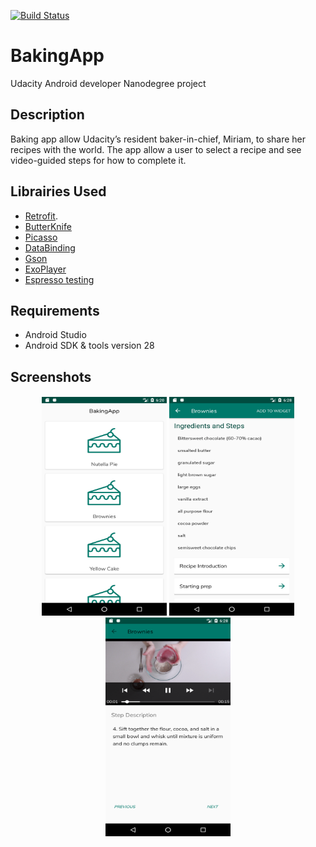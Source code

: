 [![Build Status](https://travis-ci.com/godixyz/BakingApp.svg?branch=master)](https://travis-ci.com/godixyz/BakingApp)
# BakingApp
Udacity Android developer Nanodegree project

## Description
Baking app allow Udacity’s resident baker-in-chief, Miriam, to share her recipes with the world. The app allow a user to select a recipe and see video-guided steps for how to complete it.

## Librairies Used
* [Retrofit](https://square.github.io/retrofit/).
* [ButterKnife](jakewharton.github.io/butterknife/)
* [Picasso](square.github.io/picasso/)
* [DataBinding](https://developer.android.com/topic/libraries/data-binding)
* [Gson](github.com/google/gson)
* [ExoPlayer](github.com/google/exoplayer)
* [Espresso testing](https://developer.android.com/training/testing/espresso/)

## Requirements
* Android Studio
* Android SDK & tools version 28

## Screenshots
<h4 align="center">
<img src="screenshoots/main.png" height="350" width="200">
<img src="screenshoots/stepslist.png" height="350" width="200">
<img src="screenshoots/details.png" height="350" width="200">
